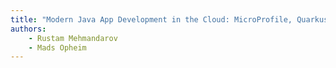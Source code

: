 ```yaml
---
title: "Modern Java App Development in the Cloud: MicroProfile, Quarkus, and Cloud Run"
authors:
    - Rustam Mehmandarov
    - Mads Opheim
---
```

